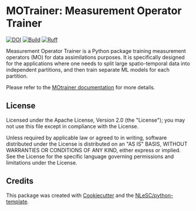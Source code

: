 # MOTrainer: Measurement Operator Trainer

[![DOI](https://zenodo.org/badge/DOI/10.5281/zenodo.7540442.svg)](https://doi.org/10.5281/zenodo.7540442)
[![Build](https://github.com/VegeWaterDynamics/motrainer/actions/workflows/build.yml/badge.svg)](https://github.com/VegeWaterDynamics/motrainer/actions/workflows/build.yml)
[![Ruff](https://github.com/VegeWaterDynamics/motrainer/actions/workflows/lint.yml/badge.svg)](https://github.com/VegeWaterDynamics/motrainer/actions/workflows/lint.yml)

Measurement Operator Trainer is a Python package training measurement operators (MO) for data assimilations purposes. It is specifically designed for the applications where one needs to split large spatio-temporal data into independent partitions, and then train separate ML models for each partition.

Please refer to the [MOtrainer documentation](https://vegewaterdynamics.github.io/motrainer/) for more details.

## License

Licensed under the Apache License, Version 2.0 (the "License"); you may not use this file except in compliance with the License.

Unless required by applicable law or agreed to in writing, software distributed under the License is distributed on an "AS IS" BASIS, WITHOUT WARRANTIES OR CONDITIONS OF ANY KIND, either express or implied. See the License for the specific language governing permissions and limitations under the License.

## Credits

This package was created with [Cookiecutter](https://github.com/audreyr/cookiecutter) and the [NLeSC/python-template](https://github.com/NLeSC/python-template).